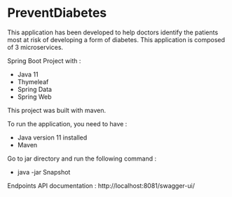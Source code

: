 # PreventDiabetes
This application has been developed to help doctors identify the patients most at risk of developing a form of diabetes.
This application is composed of 3 microservices.

Spring Boot Project with :

 - Java 11
 - Thymeleaf
 - Spring Data
 - Spring Web

This project was built with maven.

To run the application, you need to have :

 - Java version 11 installed
 - Maven

Go to jar directory and run the following command :
 - java -jar Snapshot
 
 Endpoints API documentation : http://localhost:8081/swagger-ui/

